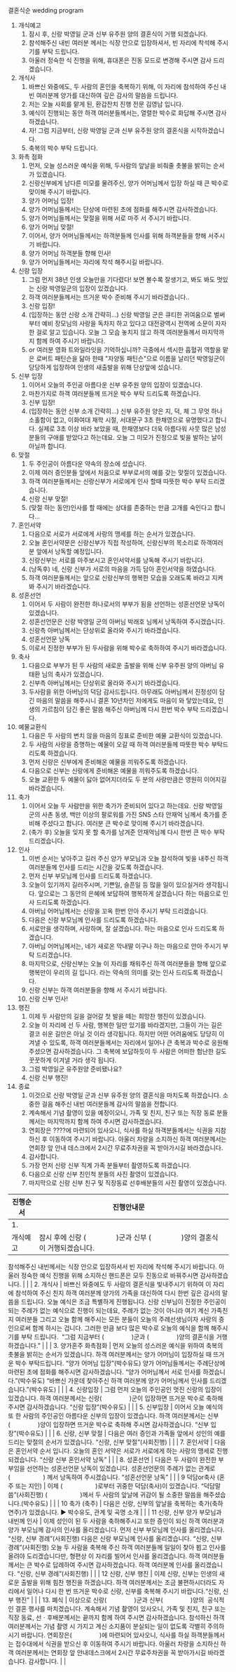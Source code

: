 결혼식순 wedding program

1. 개식예고
    1. 잠시 후, 신랑 박영일 군과 신부 유주원 양의 결혼식이 거행 되겠습니다.
    2. 참석해주신 내빈 여러분 께서는 식장 안으로 입장하셔서, 빈 자리에 착석해 주시기를 부탁 드립니다.
    3. 아울러 정숙한 식 진행을 위해, 휴대폰은 진동 모드로 변경해 주시면 감사 드리겠습니다.
2. 개식사
    1. 바쁘신 와중에도, 두 사람의 혼인을 축복하기 위해, 이 자리에 참석하여 주신 내빈 여러분께 양가를 대신하여 깊은 감사의 말씀을 드립니다.
    2. 저는 오늘 사회를 맡게 된, 환갑잔치 진행 전문 김영남 입니다.
    3. 예식이 진행되는 동안 하객 여러분들께서는, 열렬한 박수로 화답해 주시면 감사하겠습니다.
    4. 자! 그럼 지금부터, 신랑 박영일 군과 신부 유주원 양의 결혼식을 시작하겠습니다.
    5. 축복의 박수 부탁 드립니다.
3. 화촉 점화
    1. 먼저, 오늘 성스러운 예식을 위해, 두사람의 앞날을 비춰줄 촛불을 밝히는 순서가 있겠습니다.
    2. 신랑신부에게 남다른 미모를 물려주신, 양가 어머님께서 입장 하실 때 큰 박수로 맞이해 주시기 바랍니다.
    3. 양가 어머님 입장!
    4. 양가 어머님들께서는 단상에 마련된 초에 점화를 해주시면 감사하겠습니다.
    5. 양가 어머님들께서는 맞절을 위해 서로 마주 서 주시기 바랍니다.
    6. 양가 어머님 맞절!
    7. 이어서, 양가 어머님들께서는 하객분들께 인사를 위해 하객분들을 향해 서주시기 바랍니다.
    8. 양가 어머님 하객분들 향해 인사!
    9. 양가 어머님들께서는 자리에 착석 해주시길 바랍니다.
4. 신랑 입장
    1. 그럼 먼저 38년 인생 오늘만을 기다렸다! 보면 볼수록 잘생기고, 봐도 봐도 멋있는 신랑 박영일군의 입장이 있겠습니다.
    2. 하객 여러분들께서는 뜨거운 박수 준비해 주시기 바라겠습니다..
    3. 신랑 입장!
    4. (입장하는 동안 신랑 소개 간략히…) 신랑 박영일 군은 큐티한 귀여움으로 벌써부터 예비 장모님의 사랑을 독차지 하고 있다고 대전광역시 전역에 소문이 자자한 걸로 알고 있습니다. 오늘 그 모습 놓치지 않고 하객 여러분들께서 마지막까지 함께 하여 주시기 바랍니다.
    5. or 여러분 영화 트와일라잇을 기억하십니까? 극중에서 섹시한 흡혈귀 역할을 맡은 로버트 패틴슨을 닮아 한때 "자양동 패틴슨"으로 이름을 날리던 박영일군이 당당하게 입장하여 인생의 새출발을 위해 단상앞에 섰습니다.
5. 신부 입장
    1. 이어서 오늘의 주인공 아름다운 신부 유주원 양의 입장이 있겠습니다.
    2. 마찬가지로 하객 여러분들께 뜨거운 박수 부탁 드리도록 하겠습니다.
    3. 신부 입장!
    4. (입장하는 동안 신부 소개 간략히…) 신부 유주원 양은 지, 덕, 체 그 무엇 하나 소홀함이 없고, 이화여대 재학 시절, 서대문구 3초 한채영으로 유명했다고 합니다. 실제로 3초 이상 바라 보았을 때, 한채영보다 더욱 아름다워 사뭇 많은 남성분들의 구애를 받았다고 하는데요. 오늘 그 미모가 진정으로 빛을 발하는 날이 아닐까 합니다.
6. 맞절
    1. 두 주인공이 아름다운 약속의 장소에 섰습니다.
    2. 이제 여러 증인분들 앞에서 처음으로 부부로서의 예를 갖는 맞절이 있겠습니다.
    3. 하객 여러분들께서는 신랑신부가 서로에게 인사 할때 따뜻한 박수 부탁 드리겠습니다.
    4. 신랑 신부 맞절!
    5. (맞절 하는 동안)인사를 할 때에는 상대를 존중하는 만큼 고개를 숙인다고 합니다…
7. 혼인서약
    1. 다음으로 서로가 서로에게 사랑의 맹세를 하는 순서가 있겠습니다.
    2. 오늘 혼인서약문은 신랑신부가 직접 작성하여, 신랑신부의 목소리로 하객여러분 앞에서 낭독할 예정입니다.
    3. 신랑신부는 서로를 마주보시고 혼인서약서를 낭독해 주시기 바랍니다.
    4. (낭독후) 네, 신랑 신부가 서로의 마음을 가득 담아 혼인서약을 하였습니다.
    5. 하객 여러분들께서는 앞으로 신랑신부의 행복한 모습을 오래도록 바라고 지켜봐 주시기 바라겠습니다.
8. 성혼선언
    1. 이어서 두 사람이 완전한 하나로서의 부부가 됨을 선언하는 성혼선언문 낭독이 있겠습니다.
    2. 성혼선언문은 신랑 박영일 군의 아버님 박래호 님께서 낭독하여 주시겠습니다.
    3. 신랑측 아버님께서는 단상위로 올라와 주시기 바라겠습니다.
    4. 성혼선언문 낭독
    5. 이로서 진정한 부부가 된 두사람을 위해 박수로 축하하여 주시기 바라겠습니다.
9. 축사
    1. 다음으로 부부가 된 두 사람의 새로운 출발을 위해 신부 유주원 양의 아버님 유태환 님의 축사가 있겠습니다.
    2. 신부측 아버님께서는 단상위로 올라와 주시기 바라겠습니다.
    3. 두사람을 위한 아버님의 덕담 감사드립니다. 아무래도 아버님께서 진정성이 담긴 마음의 말씀을 해주시니 결혼 10년차인 저에게도 마음이 와 닿았는데요, 인생의 가르침이 담긴 좋은 말씀 해주신 아버님께 다시 한번 박수 부탁 드리겠습니다.
10. 예물교환식
    1. 다음은 두 사람의 변치 않을 마음의 징표로 준비한 예물 교환식이 있겠습니다.
    2. 두 사람의 사랑을 증명하는 예물이 오갈 때 하객 여러분들께 따뜻한 박수 부탁드리도록 하겠습니다.
    3. 먼저 신랑은 신부에게 준비해온 예물을 끼워주도록 하겠습니다.
    4. 다음으로 신부는 신랑에게 준비해온 예물을 끼워주도록 하겠습니다.
    5. 오늘 교환한 두 예물이 닳아 없어지더라도 두 분의 사랑만큼은 영원히 이어지길 바라겠습니다.
11. 축가
    1. 이어서 오늘 두 사람만을 위한 축가가 준비되어 있다고 하는데요. 신랑 박영일 군의 사촌 동생, 백만 이상의 팔로워를 가진 SNS 스타 안재억 님께서 축가를 준비해 주셨다고 합니다. 여러분 큰 박수로 맞이해 주시기 바라겠습니다.
    2. (축가 후) 오늘을 잊지 못 할 축가를 남겨준 안재억님께 다시 한번 큰 박수 부탁 드리겠습니다.
12. 인사
    1. 이번 순서는 낳아주고 길러 주신 양가 부모님과 오늘 참석하여 빛을 내주신 하객 여러분들께 인사를 드리는 시간을 갖도록 하겠습니다.
    2. 먼저 신부 부모님께 인사를 드리도록 하겠습니다.
    3. 오늘이 있기까지 길러주시며, 기쁜일, 슬픈일 등 많을 일이 있으실거라 생각됩니다. 앞으로는 그 동안의 은혜에 보답하여 행복하게 살겠습니다 하는 마음으로 인사 드리도록 하겠습니다.
    4. 아버님 어머님께서는 신랑을 꼬옥 한번 안아 주시기 부탁 드리겠습니다.
    5. 다음은 신랑 부모님께 인사를 드리도록 하겠습니다.
    6. 서로만을 생각하며, 사랑하며, 잘 살겠습니다. 하는 마음으로 인사 드리도록 하겠습니다.
    7. 아버님 어머님께서는, 네가 새로온 막내딸 이구나 하는 마음으로 안아 주시기 부탁 드리겠습니다.
    8. 마지막으로, 신랑신부는 오늘 이 자리를 채워주신 하객 여러분들을 향해 앞으로 행복만이 우리의 길 입니다. 라는 약속의 의미를 갖는 인사 드리도록 하겠습니다.
    9. 신랑 신부는 하객 여러분들을 향해 서 주시기 바랍니다.
    10. 신랑 신부 인사!
13. 행진
    1. 이제 두 사람만의 길을 걸어갈 첫 발을 떼는 희망찬 행진이 있겠습니다.
    2. 오늘 이 자리에 선 두 사람, 행복한 일만 있기를 바라겠지만, 그들이 가는 길은 결코 쉬운 길만은 아닐 것 이라 생각됩니다. 하지만 어떤 어려움에도 당당히 이겨낼 수 있도록, 하객 여러분들께서는 자리에서 일어나 큰 축복과 박수로 응원해 주셨으면 감사하겠습니다. 그 축복에 보답하듯이 두 사람은 어떠한 험난한 길도 꿋꿋하게 이겨낼 거라 생각 됩니다.
    3. 그럼 박영일군 유주원양 준비됐나요?
    4. 신랑 신부 행진!
14. 종료
    1. 이것으로 신랑 박영일 군과 신부 유주원 양의 결혼식을 마치도록 하겠습니다. 소중한 걸음 해주신 내빈 여러분들께 감사의 말씀을 전합니다.
    2. 계속해서 기념 촬영이 있을 예정이오니, 가족 및 친지, 친구 또는 직장 동료 분들께서는 마지막까지 함께 하여 주시면 감사하겠습니다.
    3. 연회장은 ????에 마련되어 있사오니, 식사를 하실 하객분들께서는 식권을 지참하신 후 이동하여 주시기 바랍니다. 아울러 차량을 소지하신 하객 여러분께서는 연회장 앞 안내 데스크에서 2시간 무료주차권을 꼭 받아가시길 바라겠습니다.
    4. 감사합니다.
    5. 가장 먼저 신랑 신부 직계 가족 분들부터 촬영하도록 하겠습니다.
    6. 다음으로 신랑 신부 친인척 분들의 사진 촬영이 있겠습니다.
    7. 마지막으로 신랑 신부 친구 및 직장동료 선후배분들의 사진 촬영이 있겠습니다.

| 진행순서 | 진행안내문 |  |
| --- | --- | --- |
| 1. 
개식예고 | 잠시 후에 신랑 (                )군과 신부 (                )양의 결혼식이 거행되겠습니다.
참석해주신 내빈께서는 식장 안으로 입장하셔서 빈 자리에 착석해 주시기 바랍니다.
아울러 정숙한 예식 진행을 위해 소지하신 핸드폰은 모두 진동으로 바꿔주시면 감사하겠습니다. |  |
| 2.
개식사 | 바쁘신 와중에도 두 사람의 결혼식을 빛내주시기 위하여 이 자리에 참석하여 주신 친지 하객 여러분께 양가의 가족을 대신하여 다시 한번 깊은 감사의 말씀을 드립니다.
오늘 예식은 조금 특별하게 진행됩니다.
신랑 신부님이 진정한 주인공이 되는 주례가 없는 예식으로 진행이 되는데요, 주례가 없는 것이 아니라 여기 계신 가족친지 여러분들 그리고 오늘 함께 해주시는 모든 분들이 오늘의 주례선생님이자 사랑의 증인으로써 함께 하시는 겁니다.
그러한 만큼 보다 많은 박수로 오늘의 예식을 함께 해주시기를 부탁 드립니다.  
“그럼 지금부터 (                )군과 (                )양의 결혼식을 거행하겠습니다.” |  |
| 3.
양가혼주
화촉점화 | 먼저 오늘의 성스러운 예식을 위하여 축복의 촛불을 밝히는 순서가 있겠습니다. 
하객 여러분께서는 양가 어머님이 입장하실 때 뜨거운 박수 부탁드립니다.
“양가 어머님 입장”(박수유도)
양가 어머님들께서는 주례단상에 마련된 초에 점화를 해주시면 감사하겠습니다.
“양가 어머님께서 서로 인사를 하겠습니다.”(박수유도) 
“바쁘신 가운데 찾아주신 하객 여러분께 양가 어머님께서 인사를 드리겠습니다.”(박수유도) |  |
| 4. 
신랑입장 | 그럼 먼저 오늘의 주인공인 멋진 신랑의 입장이 있겠습니다.
하객 여러분께서는 신랑(                )군이 입장하면 뜨거운 박수로 축하해 주시면 감사하겠습니다.
“신랑 입장”(박수유도) |  |
| 5. 
신부입장 | 이어서 오늘 예식의 또 한 사람의 주인공인 아름다운 신부의 입장이 있겠습니다.
하객 여러분께서는 신부(                )양이 입장하면 뜨거운 박수로 축하해 주시면 감사하겠습니다.
“신부 입장”(박수유도) |  |
| 6. 
신랑, 신부 맞절 | 다음은 여러 증인과 가족들 앞에서 성인의 예를 드리는 맞절의 순서가 있겠습니다.
“신랑, 신부 맞절”(사회진행) |  |
| 7. 
혼인서약 | 다음은 혼인서약 순서 입니다.
오늘의 혼인 서약은 서로가 서로에게 하는 사랑의 맹세로 진행되겠습니다.
“신랑 신부 혼인서약 낭독” |  |
| 8. 
성혼선언 | 다음은 두 사람이 완전한 부부임을 선언하는 성혼선언문 낭독이 있겠습니다.
성혼선언문의 주례가 없는 관계로 (                   ) 께서 낭독하여 주시겠습니다. 
“성혼선언문 낭독” |  |
| 9 
덕담or축사
(혼주 또는 지인) | 이제 (                   )로부터 귀중한 덕담(축사)이 있겠습니다. “덕담말씀”(사회진행)
(                   )께서 두 사람의 앞날에 귀감이 될 소중한 말씀을 해주셨습니다.(박수유도) |  |
| 10 축가
(축주) | 다음은 신랑, 신부의 앞날을 축복하는 축가(축하연주)가 있겠습니다.
▶ 박수유도, 관계 및 곡명 소개 |  |
| 11 
신랑, 신부
양가 부모님과 내빈께 인사 | 이제 성인이 된 두 사람을 축하해주시고 또한 증인이 되신 하객 여러분과 양가 부모님께 감사의 인사를 올리겠습니다. 먼저 신부 부모님께 인사를 올리겠습니다.
“신랑, 신부 경례”(사회진행)
다음은 신랑 부모님께 인사를 올리겠습니다.
“신랑, 신부 경례”(사회진행)
오늘 두 사람을 축복해 주신 하객 여러분들께 일일이 찾아 뵙고 인사를 올려야 도리겠습니다만, 형편상 이 자리를 빌어서 인사를 올리겠습니다.
하객 여러분들께서는 큰 박수로 답례하여 주시면 감사하겠습니다.
하객 여러분께 인사를 올리겠습니다. “신랑, 신부 경례”(사회진행) |  |
| 12 
신랑, 신부 행진 | 이제 신랑, 신부는 인생의 새로운 출발을 위해 힘찬 행진을 하겠습니다.
하객 여러분께서는 조금 불편하시더라도 자리에서 일어나 다시 한 번 뜨거운 박수로
신랑, 신부를 축복해 주시기 바랍니다.“신랑, 신부 행진” |  |
| 13. 
폐식 | 이상으로 신랑(                )군과 신부(                )양의  공식적인 결혼 행사를 마치겠습니다.
계속해서 기념 촬영이 있사오니, 가족 및 친지, 친구 또는 직장 동료, 선ㆍ후배분께서는 끝까지 함께 하여 주시면 감사하겠습니다. 참석하신 하객 여러분께서는 기념 촬영 시 가지고 계신 소지품이 분실되는 일이 없도록 각별히 주의하시기 바랍니다.
연회장은(                )에 마련되어 있사오니, 식사를 하실 하객분들께서는 접수대에서 식권을 받으신 후 이동하여 주시기 바랍니다. 아울러 차량을 소지하신 하객 여러분께서는 연회장 앞 안내데스크에서 2시간 무료주차권을 꼭 받아가시길 바라겠습니다. 감사합니다. |  |
